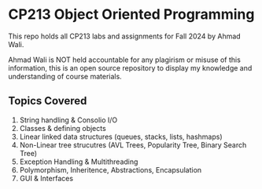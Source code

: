 
# CP213 Object Oriented Programming

This repo holds all CP213 labs and assignments for Fall 2024 by Ahmad Wali. 

Ahmad Wali is NOT held accountable for any plagirism or misuse of this information, this is an open source repository to display my knowledge and understanding of course materials.



## Topics Covered
1. String handling & Consolio I/O
2. Classes & defining objects
3. Linear linked data structures (queues, stacks, lists, hashmaps)
4. Non-Linear tree strucutres (AVL Trees, Popularity Tree, Binary Search Tree)
5. Exception Handling & Multithreading
6. Polymorphism, Inheritence, Abstractions, Encapsulation
7. GUI & Interfaces
